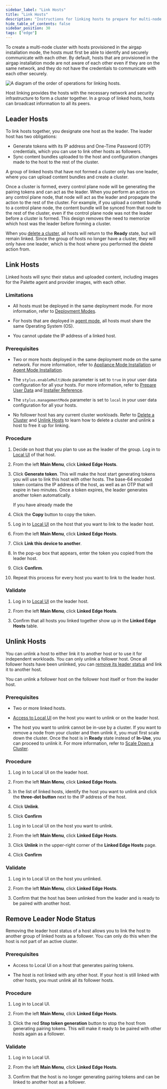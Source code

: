 ```yaml
---
sidebar_label: "Link Hosts"
title: "Link Hosts"
description: "Instructions for linking hosts to prepare for multi-node cluster creation."
hide_table_of_contents: false
sidebar_position: 30
tags: ["edge"]
---
```


To create a multi-node cluster with hosts provisioned in the airgap installation mode, the hosts must first be able to
identify and securely communicate with each other. By default, hosts that are provisioned in the airgap installation
mode are not aware of each other even if they are on the same network, and they do not have the credentials to
communicate with each other securely.

![A diagram of the order of operations for linking hosts.](/clusters_edge_localui_cluster-mgmt_link-hosts.webp)

Host linking provides the hosts with the necessary network and security infrastructure to form a cluster together. In a
group of linked hosts, hosts can broadcast information to all its peers.

## Leader Hosts

To link hosts together, you designate one host as the leader. The leader host has two obligations:

- Generate tokens with its IP address and One-Time Password (OTP) credentials, which you can use to link other hosts as
  followers.
- Sync content bundles uploaded to the host and configuration changes made to the host to the rest of the cluster.

A group of linked hosts that have not formed a cluster only has one leader, where you can upload content bundles and
create a cluster.

Once a cluster is formed, every control plane node will be generating the pairing tokens and can act as the leader. When
you perform an action on any control plane node, that node will act as the leader and propagate the action to the rest
of the cluster. For example, if you upload a content bundle to a control plane node, the content bundle will be synced
from that node to the rest of the cluster, even if the control plane node was not the leader before a cluster is formed.
This design removes the need to memorize which host was the leader before forming a cluster.

When you [delete a cluster](../cluster-management/delete-cluster.md), all hosts will return to the **Ready** state, but
will remain linked. Since the group of hosts no longer have a cluster, they will only have one leader, which is the host
where you performed the delete action from.

## Link Hosts

Linked hosts will sync their status and uploaded content, including images for the Palette agent and provider images,
with each other.

### Limitations

- All hosts must be deployed in the same deployment mode. For more information, refer to
  [Deployment Modes](../../../../deployment-modes/deployment-modes.md).

- For hosts that are deployed in [agent mode](../../../../deployment-modes/agent-mode/agent-mode.md), all hosts must
  share the same Operating System (OS).

- You cannot update the IP address of a linked host.

### Prerequisites

- Two or more hosts deployed in the same deployment mode on the same network. For more information, refer to
  [Appliance Mode Installation](../../site-deployment/stage.md) or
  [Agent Mode Installation](../../../../deployment-modes/agent-mode/install-agent-host.md).

- The `stylus.enableMultiNode` parameter is set to `true` in your user data configuration for all your hosts. For more
  information, refer to [Prepare User Data](../../edgeforge-workflow/prepare-user-data.md) and
  [Installer Reference](../../edge-configuration/installer-reference.md).

- The `stylus.managementMode` parameter is set to `local` in your user data configuration for all your hosts.

- No follower host has any current cluster workloads. Refer to [Delete a Cluster](./delete-cluster.md) and
  [Unlink Hosts](#unlink-hosts) to learn how to delete a cluster and unlink a host to free it up for linking.

### Procedure

1. Decide on host that you plan to use as the leader of the group. Log in to
   [Local UI](../host-management/access-console.md) of that host.

2. From the left **Main Menu**, click **Linked Edge Hosts**.

3. Click **Generate token**. This will make the host start generating tokens you will use to link this host with other
   hosts. The base-64 encoded token contains the IP address of the host, as well as an OTP that will expire in two
   minutes. Once a token expires, the leader generates another token automatically.

   If you have already made the

4. Click the **Copy** button to copy the token.

5. Log in to [Local UI](../host-management/access-console.md) on the host that you want to link to the leader host.

6. From the left **Main Menu**, click **Linked Edge Hosts**.

7. Click **Link this device to another**.

8. In the pop-up box that appears, enter the token you copied from the leader host.

9. Click **Confirm**.

10. Repeat this process for every host you want to link to the leader host.

### Validate

1. Log in to [Local UI](../host-management/access-console.md) on the leader host.

2. From the left **Main Menu**, click **Linked Edge Hosts**.

3. Confirm that all hosts you linked together show up in the **Linked Edge Hosts** table.

## Unlink Hosts

You can unlink a host to either link it to another host or to use it for independent workloads. You can only unlink a
follower host. Once all follower hosts have been unlinked, you can
[remove its leader status](#remove-leader-node-status) and link it to another host.

You can unlink a follower host on the follower host itself or from the leader host.

### Prerequisites

- Two or more linked hosts.

- [Access to Local UI](../host-management/access-console.md) on the host you want to unlink or on the leader host.

- The host you want to unlink cannot be in-use by a cluster. If you want to remove a node from your cluster and then
  unlink it, you must first scale down the cluster. Once the host is in **Ready** state instead of **In-Use**, you can
  proceed to unlink it. For more information, refer to [Scale Down a Cluster](./scale-cluster.md#scale-down-a-cluster).

### Procedure

<Tabs>

<TabItem value="From Leader Host">

1. Log in to Local UI on the leader host.

2. From the left **Main Menu**, click **Linked Edge Hosts**.

3. In the list of linked hosts, identify the host you want to unlink and click the **three-dot button** next to the IP
   address of the host.

4. Click **Unlink**.

5. Click **Confirm**

</TabItem>

<TabItem value="On Follower Host">

1. Log in to Local UI on the host you want to unlink.

2. From the left **Main Menu**, click **Linked Edge Hosts**.

3. Click **Unlink** in the upper-right corner of the **Linked Edge Hosts** page.

4. Click **Confirm**

</TabItem>

</Tabs>

### Validate

1. Log in to Local UI on the host you unlinked.

2. From the left **Main Menu**, click **Linked Edge Hosts**.

3. Confirm that the host has been unlinked from the leader and is ready to be paired with another host.

## Remove Leader Node Status

Removing the leader host status of a host allows you to link the host to another group of linked hosts as a follower.
You can only do this when the host is not part of an active cluster.

### Prerequisites

- Access to Local UI on a host that generates pairing tokens.

- The host is not linked with any other host. If your host is still linked with other hosts, you must unlink all its
  follower hosts.

### Procedure

1. Log in to Local UI.

2. From the left **Main Menu**, click **Linked Edge Hosts**.

3. Click the red **Stop token generation** button to stop the host from generating pairing tokens. This will make it
   ready to be paired with other hosts again as a follower.

### Validate

1. Log in to Local UI.

2. From the left **Main Menu**, click **Linked Edge Hosts**.

3. Confirm that the host is no longer generating pairing tokens and can be linked to another host as a follower.
